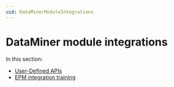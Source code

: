 ```yaml
---
uid: DataMinerModuleIntegrations
---
```


# DataMiner module integrations

In this section:

- [User-Defined APIs](xref:DMI_User-DefinedAPIs)
- [EPM integration training](xref:EpmIntegrationTrainingAbout)
